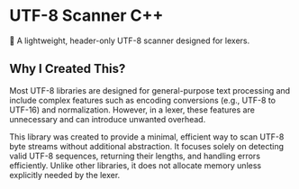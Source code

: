 # UTF-8 Scanner C++

📠 A lightweight, header-only UTF-8 scanner designed for lexers.

## Why I Created This?

Most UTF-8 libraries are designed for general-purpose text processing and include complex features such as encoding conversions (e.g., UTF-8 to UTF-16) and normalization. However, in a lexer, these features are unnecessary and can introduce unwanted overhead.

This library was created to provide a minimal, efficient way to scan UTF-8 byte streams without additional abstraction. It focuses solely on detecting valid UTF-8 sequences, returning their lengths, and handling errors efficiently. Unlike other libraries, it does not allocate memory unless explicitly needed by the lexer.
